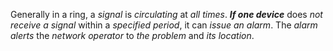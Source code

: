 Generally in a ring, a *signal* is *circulating* at *all times*.
	***If one device*** does *not receive a signal* within a *specified period*, it can *issue an alarm*.
		 The *alarm alerts* the *network operator* to *the problem* and *its location*.